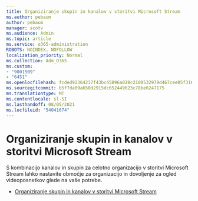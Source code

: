 ```yaml
---
title: Organiziranje skupin in kanalov v storitvi Microsoft Stream
ms.author: pebaum
author: pebaum
manager: scotv
ms.audience: Admin
ms.topic: article
ms.service: o365-administration
ROBOTS: NOINDEX, NOFOLLOW
localization_priority: Normal
ms.collection: Adm_O365
ms.custom:
- "9001509"
- "6451"
ms.openlocfilehash: fcded92364237f43bc45896a028c2100532979d467cee05f3166118a02894831
ms.sourcegitcommit: b5f7da89a650d2915dc652449623c78be6247175
ms.translationtype: MT
ms.contentlocale: sl-SI
ms.lasthandoff: 08/05/2021
ms.locfileid: "54041674"
---
```

# <a name="organize-groups-and-channels-in-microsoft-stream"></a>Organiziranje skupin in kanalov v storitvi Microsoft Stream

S kombinacijo kanalov in skupin za celotno organizacijo v storitvi Microsoft Stream lahko nastavite območje za organizacijo in dovoljenje za ogled videoposnetkov glede na vaše potrebe.  

- [Organiziranje skupin in kanalov v storitvi Microsoft Stream](https://docs.microsoft.com/stream/groups-channels-organization)
